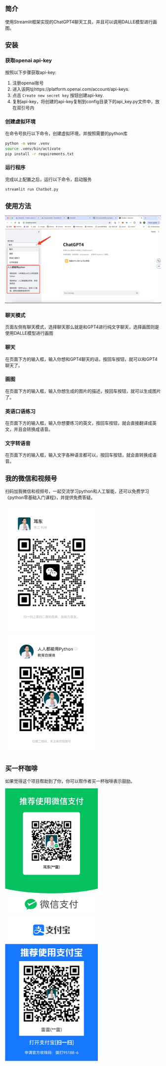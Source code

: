 ## 简介
使用Streamlit框架实现的ChatGPT4聊天工具，并且可以调用DALLE模型进行画图。

## 安装
### 获取openai api-key

按照以下步骤获取api-key:

1. 注册openai账号
2. 进入该网址https://platform.openai.com/account/api-keys.
3. 点击  `Create new secret key` 按钮创建api-key.
4. 复制api-key，将创建的api-key复制到config目录下的api_key.py文件中，放在双引号内


### 创建虚拟环境
在命令号执行以下命令，创建虚拟环境，并按照需要的python库

```sh
python -m venv .venv
source .venv/bin/activate
pip install -r requirements.txt
```
### 运行程序
完成以上配置之后，运行以下命令，启动服务
```sh
streamlit run Chatbot.py
```
## 使用方法
<img src="assets/运行后的效果图.jpg" alt="运行后的效果图" width="720px" />

### 聊天模式
页面左侧有聊天模式，选择聊天那么就是和GPT4进行纯文字聊天，选择画图则是使用DALLE模型进行画图
### 聊天
在页面下方的输入框，输入你想和GPT4聊天的话，按回车按钮，就可以和GPT4聊天了。
### 画图
在页面下方的输入框，输入你想生成的图片的描述，按回车按钮，就可以生成图片了。
### 英语口语练习
在页面下方的输入框，输入你想要练习的英文，按回车按钮，就会直接翻译成英文，并且会转换成语音。
### 文字转语音
在页面下方的输入框，输入文字各种语言都可以，按回车按钮，就会直转换成语音。

## 我的微信和视频号
扫码加我微信和视频号，一起交流学习python和人工智能，还可以免费学习《python零基础入门课程》，并提供免费答疑。

<img src="assets/微信.jpg" alt="微信" width="300px" /><img src="assets/视频号.jpg" alt="视频号"  width="300px"/>


## 买一杯咖啡
如果觉得这个项目帮助到了你，你可以帮作者买一杯咖啡表示鼓励。

<img src="assets/微信收款码.jpg" alt="微信收款码" width="300px" />    <img src="assets/支付宝收款码.jpg" alt="支付宝收款码" width="300px" />
